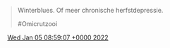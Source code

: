 > Winterblues\. Of meer chronische herfstdepressie\.   
>   
> \#Omicrutzooi

<img src="../../media/tweet.ico" width="12" /> [Wed Jan 05 08:59:07 +0000 2022](https://twitter.com/DromerDenker/status/1478652267830075395)